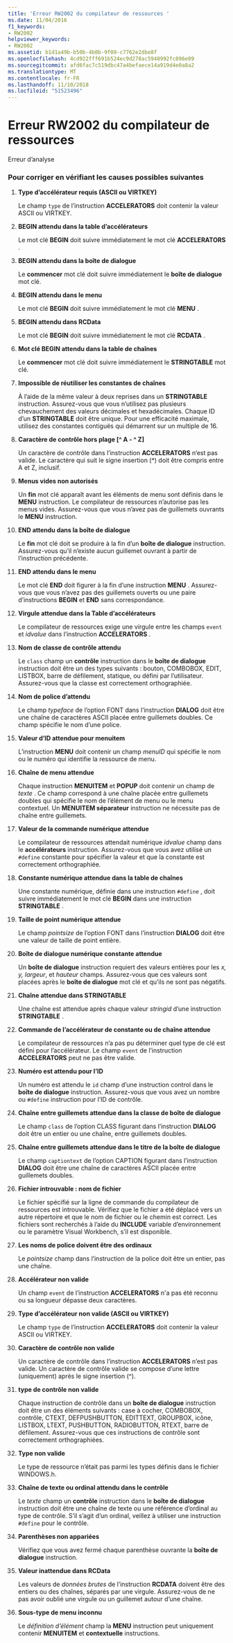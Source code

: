 ```yaml
---
title: 'Erreur RW2002 du compilateur de ressources '
ms.date: 11/04/2016
f1_keywords:
- RW2002
helpviewer_keywords:
- RW2002
ms.assetid: b1d1a49b-b50b-4b0b-9f09-c7762e2dbe8f
ms.openlocfilehash: 4cd922fff691b524ec9d278ac5948992fc096e09
ms.sourcegitcommit: afd6fac7c519dbc47a4befaece14a919d4e0a8a2
ms.translationtype: MT
ms.contentlocale: fr-FR
ms.lasthandoff: 11/10/2018
ms.locfileid: "51523496"
---
```

# <a name="resource-compiler-error-rw2002"></a>Erreur RW2002 du compilateur de ressources 

Erreur d’analyse

### <a name="to-fix-by-checking-the-following-possible-causes"></a>Pour corriger en vérifiant les causes possibles suivantes

1. **Type d’accélérateur requis (ASCII ou VIRTKEY)**

   Le champ `type` de l’instruction **ACCELERATORS** doit contenir la valeur ASCII ou VIRTKEY.

1. **BEGIN attendu dans la table d’accélérateurs**

   Le mot clé **BEGIN** doit suivre immédiatement le mot clé **ACCELERATORS** .

1. **BEGIN attendu dans la boîte de dialogue**

   Le **commencer** mot clé doit suivre immédiatement le **boîte de dialogue** mot clé.

1. **BEGIN attendu dans le menu**

   Le mot clé **BEGIN** doit suivre immédiatement le mot clé **MENU** .

1. **BEGIN attendu dans RCData**

   Le mot clé **BEGIN** doit suivre immédiatement le mot clé **RCDATA** .

1. **Mot clé BEGIN attendu dans la table de chaînes**

   Le **commencer** mot clé doit suivre immédiatement le **STRINGTABLE** mot clé.

1. **Impossible de réutiliser les constantes de chaînes**

   À l’aide de la même valeur à deux reprises dans un **STRINGTABLE** instruction. Assurez-vous que vous n’utilisez pas plusieurs chevauchement des valeurs décimales et hexadécimales. Chaque ID d’un **STRINGTABLE** doit être unique. Pour une efficacité maximale, utilisez des constantes contiguës qui démarrent sur un multiple de 16.

1. **Caractère de contrôle hors plage [^ A - ^ Z]**

   Un caractère de contrôle dans l’instruction **ACCELERATORS** n’est pas valide. Le caractère qui suit le signe insertion (**^**) doit être compris entre A et Z, inclusif.

1. **Menus vides non autorisés**

   Un **fin** mot clé apparaît avant les éléments de menu sont définis dans le **MENU** instruction. Le compilateur de ressources n’autorise pas les menus vides. Assurez-vous que vous n’avez pas de guillemets ouvrants le **MENU** instruction.

1. **END attendu dans la boîte de dialogue**

   Le **fin** mot clé doit se produire à la fin d’un **boîte de dialogue** instruction. Assurez-vous qu’il n’existe aucun guillemet ouvrant à partir de l’instruction précédente.

1. **END attendu dans le menu**

   Le mot clé **END** doit figurer à la fin d’une instruction **MENU** . Assurez-vous que vous n’avez pas des guillemets ouverts ou une paire d’instructions **BEGIN** et **END** sans correspondance.

1. **Virgule attendue dans la Table d’accélérateurs**

   Le compilateur de ressources exige une virgule entre les champs `event` et *idvalue* dans l’instruction **ACCELERATORS** .

1. **Nom de classe de contrôle attendu**

   Le `class` champ un **contrôle** instruction dans le **boîte de dialogue** instruction doit être un des types suivants : bouton, COMBOBOX, EDIT, LISTBOX, barre de défilement, statique, ou défini par l’utilisateur. Assurez-vous que la classe est correctement orthographiée.

1. **Nom de police d’attendu**

   Le champ *typeface* de l’option FONT dans l’instruction **DIALOG** doit être une chaîne de caractères ASCII placée entre guillemets doubles. Ce champ spécifie le nom d’une police.

1. **Valeur d’ID attendue pour menuitem**

   L’instruction **MENU** doit contenir un champ *menuID* qui spécifie le nom ou le numéro qui identifie la ressource de menu.

1. **Chaîne de menu attendue**

   Chaque instruction **MENUITEM** et **POPUP** doit contenir un champ de *texte* . Ce champ correspond à une chaîne placée entre guillemets doubles qui spécifie le nom de l’élément de menu ou le menu contextuel. Un **MENUITEM séparateur** instruction ne nécessite pas de chaîne entre guillemets.

1. **Valeur de la commande numérique attendue**

   Le compilateur de ressources attendait numérique *idvalue* champ dans le **accélérateurs** instruction. Assurez-vous que vous avez utilisé un `#define` constante pour spécifier la valeur et que la constante est correctement orthographiée.

1. **Constante numérique attendue dans la table de chaînes**

   Une constante numérique, définie dans une instruction `#define` , doit suivre immédiatement le mot clé **BEGIN** dans une instruction **STRINGTABLE** .

1. **Taille de point numérique attendue**

   Le champ *pointsize* de l’option FONT dans l’instruction **DIALOG** doit être une valeur de taille de point entière.

1. **Boîte de dialogue numérique constante attendue**

   Un **boîte de dialogue** instruction requiert des valeurs entières pour les *x, y, largeur*, et *hauteur* champs. Assurez-vous que ces valeurs sont placées après le **boîte de dialogue** mot clé et qu’ils ne sont pas négatifs.

1. **Chaîne attendue dans STRINGTABLE**

   Une chaîne est attendue après chaque valeur *stringid* d’une instruction **STRINGTABLE** .

1. **Commande de l’accélérateur de constante ou de chaîne attendue**

   Le compilateur de ressources n’a pas pu déterminer quel type de clé est défini pour l’accélérateur. Le champ `event` de l’instruction **ACCELERATORS** peut ne pas être valide.

1. **Numéro est attendu pour l’ID**

   Un numéro est attendu le `id` champ d’une instruction control dans le **boîte de dialogue** instruction. Assurez-vous que vous avez un nombre ou `#define` instruction pour l’ID de contrôle.

1. **Chaîne entre guillemets attendue dans la classe de boîte de dialogue**

   Le champ `class` de l’option CLASS figurant dans l’instruction **DIALOG** doit être un entier ou une chaîne, entre guillemets doubles.

1. **Chaîne entre guillemets attendue dans le titre de la boîte de dialogue**

   Le champ `captiontext` de l’option CAPTION figurant dans l’instruction **DIALOG** doit être une chaîne de caractères ASCII placée entre guillemets doubles.

1. **Fichier introuvable : nom de fichier**

   Le fichier spécifié sur la ligne de commande du compilateur de ressources est introuvable. Vérifiez que le fichier a été déplacé vers un autre répertoire et que le nom de fichier ou le chemin est correct. Les fichiers sont recherchés à l’aide du **INCLUDE** variable d’environnement ou le paramètre Visual Workbench, s’il est disponible.

1. **Les noms de police doivent être des ordinaux**

   Le *pointsize* champ dans l’instruction de la police doit être un entier, pas une chaîne.

1. **Accélérateur non valide**

   Un champ `event` de l’instruction **ACCELERATORS** n'a pas été reconnu ou sa longueur dépasse deux caractères.

1. **Type d’accélérateur non valide (ASCII ou VIRTKEY)**

   Le champ `type` de l’instruction **ACCELERATORS** doit contenir la valeur ASCII ou VIRTKEY.

1. **Caractère de contrôle non valide**

   Un caractère de contrôle dans l’instruction **ACCELERATORS** n’est pas valide. Un caractère de contrôle valide se compose d’une lettre (uniquement) après le signe insertion (^).

1. **type de contrôle non valide**

   Chaque instruction de contrôle dans un **boîte de dialogue** instruction doit être un des éléments suivants : case à cocher, COMBOBOX, contrôle, CTEXT, DEFPUSHBUTTON, EDITTEXT, GROUPBOX, icône, LISTBOX, LTEXT, PUSHBUTTON, RADIOBUTTON, RTEXT, barre de défilement. Assurez-vous que ces instructions de contrôle sont correctement orthographiées.

1. **Type non valide**

   Le type de ressource n’était pas parmi les types définis dans le fichier WINDOWS.h.

1. **Chaîne de texte ou ordinal attendu dans le contrôle**

   Le *texte* champ un **contrôle** instruction dans le **boîte de dialogue** instruction doit être une chaîne de texte ou une référence d’ordinal au type de contrôle. S’il s’agit d’un ordinal, veillez à utiliser une instruction `#define` pour le contrôle.

1. **Parenthèses non appariées**

   Vérifiez que vous avez fermé chaque parenthèse ouvrante la **boîte de dialogue** instruction.

1. **Valeur inattendue dans RCData**

   Les valeurs de *données brutes* de l’instruction **RCDATA** doivent être des entiers ou des chaînes, séparés par une virgule. Assurez-vous de ne pas avoir oublié une virgule ou un guillemet autour d’une chaîne.

1. **Sous-type de menu inconnu**

   Le *définition d’élément* champ la **MENU** instruction peut uniquement contenir **MENUITEM** et **contextuelle** instructions.